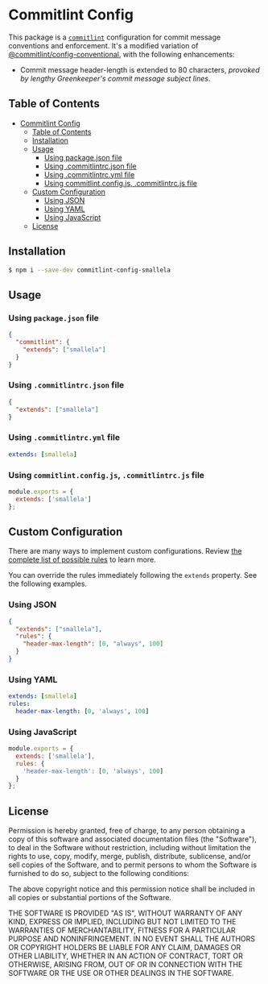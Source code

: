 # Commitlint Config

This package is a [`commitlint`](https://github.com/conventional-changelog/commitlint) configuration for commit message conventions and enforcement. It's a modified variation of [@commitlint/config-conventional](https://github.com/conventional-changelog/commitlint/blob/master/@commitlint/config-conventional), with the following enhancements:

- Commit message header-length is extended to 80 characters, _provoked by lengthy Greenkeeper's commit message subject lines_.

## Table of Contents

<!-- TOC -->

- [Commitlint Config](#commitlint-config)
  - [Table of Contents](#table-of-contents)
  - [Installation](#installation)
  - [Usage](#usage)
    - [Using package.json file](#using-packagejson-file)
    - [Using .commitlintrc.json file](#using-commitlintrcjson-file)
    - [Using .commitlintrc.yml file](#using-commitlintrcyml-file)
    - [Using commitlint.config.js, .commitlintrc.js file](#using-commitlintconfigjs-commitlintrcjs-file)
  - [Custom Configuration](#custom-configuration)
    - [Using JSON](#using-json)
    - [Using YAML](#using-yaml)
    - [Using JavaScript](#using-javascript)
  - [License](#license)

<!-- /TOC -->

## Installation

```bash
$ npm i --save-dev commitlint-config-smallela
```

## Usage

### Using `package.json` file

```json
{
  "commitlint": {
    "extends": ["smallela"]
  }
}
```

### Using `.commitlintrc.json` file

```json
{
  "extends": ["smallela"]
}
```

### Using `.commitlintrc.yml` file

```yaml
extends: [smallela]
```

### Using `commitlint.config.js`, `.commitlintrc.js` file

```js
module.exports = {
  extends: ['smallela']
};
```

## Custom Configuration <a id="custom-configuration"></a>

There are many ways to implement custom configurations. Review [the complete list of possible rules](https://github.com/conventional-changelog/commitlint/blob/master/docs/reference-rules.md) to learn more.

You can override the rules immediately following the `extends` property. See the following examples.

### Using JSON

```json
{
  "extends": ["smallela"],
  "rules": {
    "header-max-length": [0, "always", 100]
  }
}
```

### Using YAML

```yaml
extends: [smallela]
rules:
  header-max-length: [0, 'always', 100]
```

### Using JavaScript

```js
module.exports = {
  extends: ['smallela'],
  rules: {
    'header-max-length': [0, 'always', 100]
  }
};
```

## License

Permission is hereby granted, free of charge, to any person obtaining a copy of this software and associated documentation files (the "Software"), to deal in the Software without restriction, including without limitation the rights to use, copy, modify, merge, publish, distribute, sublicense, and/or sell copies of the Software, and to permit persons to whom the Software is furnished to do so, subject to the following conditions:

The above copyright notice and this permission notice shall be included in all copies or substantial portions of the Software.

THE SOFTWARE IS PROVIDED "AS IS", WITHOUT WARRANTY OF ANY KIND, EXPRESS OR IMPLIED, INCLUDING BUT NOT LIMITED TO THE WARRANTIES OF MERCHANTABILITY, FITNESS FOR A PARTICULAR PURPOSE AND NONINFRINGEMENT. IN NO EVENT SHALL THE AUTHORS OR COPYRIGHT HOLDERS BE LIABLE FOR ANY CLAIM, DAMAGES OR OTHER LIABILITY, WHETHER IN AN ACTION OF CONTRACT, TORT OR OTHERWISE, ARISING FROM, OUT OF OR IN CONNECTION WITH THE SOFTWARE OR THE USE OR OTHER DEALINGS IN THE SOFTWARE.
